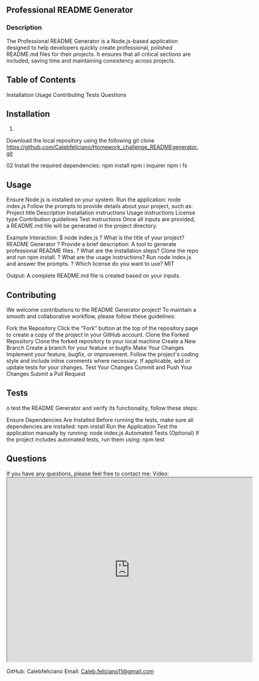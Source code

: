 ## Professional README Generator
### Description
The Professional README Generator is a Node.js-based application designed to help developers quickly create professional, polished README.md files for their projects. It ensures that all critical sections are included, saving time and maintaining consistency across projects.

## Table of Contents
Installation
Usage
Contributing
Tests
Questions

## Installation
01.
Download the local repository using the following git clone https://github.com/Calebfeliciano/Homework_challenge_READMEgenerator.git

02
Install the required dependencies: npm install npm i inquirer npm i fs

## Usage

Ensure Node.js is installed on your system. Run the application: node index.js Follow the prompts to provide details about your project, such as: Project title Description Installation instructions Usage instructions License type Contribution guidelines Test instructions Once all inputs are provided, a README.md file will be generated in the project directory.

Example Interaction: $ node index.js ? What is the title of your project? README Generator ? Provide a brief description: A tool to generate professional README files. ? What are the installation steps? Clone the repo and run npm install. ? What are the usage instructions? Run node index.js and answer the prompts. ? Which license do you want to use? MIT

Output: A complete README.md file is created based on your inputs.

## Contributing

We welcome contributions to the README Generator project! To maintain a smooth and collaborative workflow, please follow these guidelines:

Fork the Repository Click the "Fork" button at the top of the repository page to create a copy of the project in your GitHub account.
Clone the Forked Repository Clone the forked repository to your local machine
Create a New Branch Create a branch for your feature or bugfix
Make Your Changes Implement your feature, bugfix, or improvement. Follow the project's coding style and include inline comments where necessary. If applicable, add or update tests for your changes.
Test Your Changes
Commit and Push Your Changes
Submit a Pull Request

## Tests
o test the README Generator and verify its functionality, follow these steps:

Ensure Dependencies Are Installed Before running the tests, make sure all dependencies are installed: npm install
Run the Application Test the application manually by running: node index.js
Automated Tests (Optional) If the project includes automated tests, run them using: npm test

## Questions
If you have any questions, please feel free to contact me: Video: <iframe src="https://drive.google.com/file/d/1GmLykITT-7rYjDo7F1lGeX2Op7iuaA7d/preview" width="640" height="480"></iframe>

GitHub: Calebfeliciano
Email: Caleb.feliciano11@gmail.com
